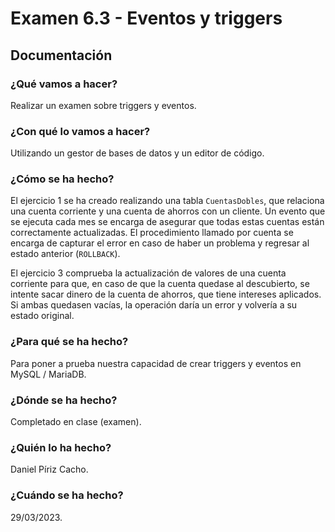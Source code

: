 # Examen 6.3 - Eventos y triggers

## Documentación

### ¿Qué vamos a hacer?

Realizar un examen sobre triggers y eventos.

### ¿Con qué lo vamos a hacer?

Utilizando un gestor de bases de datos y un editor de código.

### ¿Cómo se ha hecho?

El ejercicio 1 se ha creado realizando una tabla `CuentasDobles`, que relaciona una cuenta corriente y una cuenta de ahorros con un cliente. Un evento que se ejecuta cada mes se encarga de asegurar que todas estas cuentas están correctamente actualizadas. El procedimiento llamado por cuenta se encarga de capturar el error en caso de haber un problema y regresar al estado anterior (`ROLLBACK`).

El ejercicio 3 comprueba la actualización de valores de una cuenta corriente para que, en caso de que la cuenta quedase al descubierto, se intente sacar dinero de la cuenta de ahorros, que tiene intereses aplicados. Si ambas quedasen vacías, la operación daría un error y volvería a su estado original.

### ¿Para qué se ha hecho?

Para poner a prueba nuestra capacidad de crear triggers y eventos en MySQL / MariaDB.

### ¿Dónde se ha hecho?

Completado en clase (examen).

### ¿Quién lo ha hecho?

Daniel Píriz Cacho.

### ¿Cuándo se ha hecho?

29/03/2023.